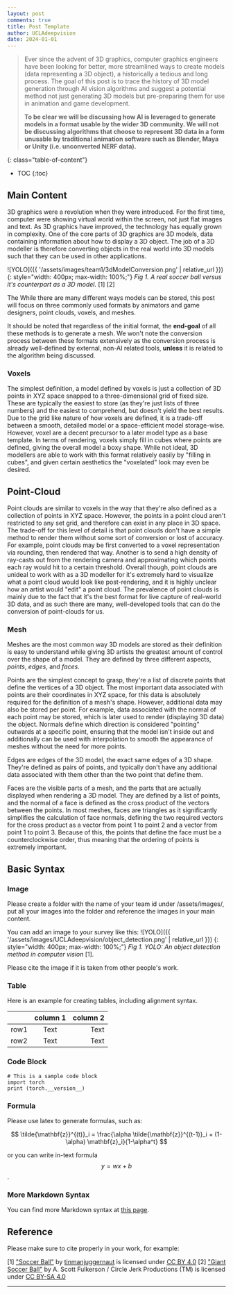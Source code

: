 ```yaml
---
layout: post
comments: true
title: Post Template
author: UCLAdeepvision
date: 2024-01-01
---
```



> Ever since the advent of 3D graphics, computer graphics engineers have been looking for better, more streamlined ways to create models (data representing a 3D object), 
> a historically a tedious and long process. The goal of this post is to trace the history of 3D model generation through AI vision algorithms and suggest a potential
> method not just generating 3D models but pre-preparing them for use in animation and game development.
> 
> **To be clear we will be discussing how AI is leveraged to generate models in a format usable by the wider 3D community. We will not be discussing algorithms that choose
> to represent 3D data in a form unusable by traditional animation software such as Blender, Maya or Unity (i.e. unconverted NERF data).**


<!--more-->
{: class="table-of-content"}
* TOC
{:toc}

## Main Content
3D graphics were a revolution when they were introduced. For the first time, computer were showing virtual world within the screen, not just flat images and text. As 3D graphics
have improved, the technology has equally grown in complexity. One of the core parts of 3D graphics are 3D models, data containing information about how to display a 3D object. 
The job of a 3D modeller is therefore converting objects in the real world into 3D models such that they can be used in other applications.

![YOLO]({{ '/assets/images/team1/3dModelConversion.png' | relative_url }})
{: style="width: 400px; max-width: 100%;"}
*Fig 1. A real soccer ball versus it's counterpart as a 3D model.* [1] [2]

The 
While there are many different ways models can be stored, this
post will focus on three commonly used formats by animators and game designers, point clouds, voxels, and meshes. 

It should be noted that regardless of the initial format, the **end-goal** of all these methods is to generate a mesh. We won't note the conversion
process between these formats extensively as the conversion process is already well-defined by external, non-AI related tools, **unless** it is related to
the algorithm being discussed.

### Voxels

The simplest definition, a model defined by voxels is just a collection of 3D points in XYZ space snapped to a three-dimensional grid of fixed size. These
are typically the easiest to store (as they're just lists of three numbers) and the easiest to comprehend, but doesn't yield the best results. Due to the 
grid like nature of how voxels are defined, it is a trade-off between a smooth, detailed model or a space-efficient model storage-wise. However, voxel are
a decent precursor to a later model type as a base template. In terms of rendering, voxels simply fill in cubes where points are defined, giving the overall
model a boxy shape. While not ideal, 3D modellers are able to work with this format relatively easily by "filling in cubes", and given certain aesthetics the
"voxelated" look may even be desired. 


## Point-Cloud

Point clouds are similar to voxels in the way that they're also defined as a collection of points in XYZ space. However, the points in a point cloud aren't restricted
to any set grid, and therefore can exist in any place in 3D space. The trade-off for this level of detail is that point clouds don't have a simple method
to render them without some sort of conversion or lost of accuracy. For example, point clouds may be first converted to a voxel representation via rounding, then
rendered that way. Another is to send a high density of ray-casts out from the rendering camera and approximating which points each ray would
hit to a certain threshold. Overall though, point clouds are unideal to work with as a 3D modeller for it's extremely hard to visualize what a point
cloud would look like post-rendering, and it is highly unclear how an artist would "edit" a point cloud. The prevalence of point clouds is mainly 
due to the fact that it's the best format for live capture of real-world 3D data, and as such there are many, well-developed tools that can do the
conversion of point-clouds for us.

### Mesh
Meshes are the most common way 3D models are stored as their definition is easy to understand while giving 3D artists the greatest amount of
control over the shape of a model. They are defined by three different aspects, _points_, _edges_, and _faces_. 

Points are the simplest concept to grasp, they're a list of discrete points that define the vertices of a 3D
object. The most important data associated with points are their coordinates in XYZ space, for this data is absolutely
required for the definition of a mesh's shape. However, additional data may also be stored per point. For example, data associated
with the normal of each point may be stored, which is later used to render (displaying 3D data) the object. Normals define which direction
is considered "pointing" outwards at a specific point, ensuring that the model isn't inside out and additionally can be used with
interpolation to smooth the appearance of meshes without the need for more points.

Edges are edges of the 3D model, the exact same edges of a 3D shape. They're defined as pairs of points, and typically don't have any
additional data associated with them other than the two point that define them.

Faces are the visible parts of a mesh, and the parts that are actually displayed when rendering a 3D model. They are defined by a list of points,
and the normal of a face is defined as the cross product of the vectors between the points. In most meshes, faces are triangles as it significantly
simplifies the calculation of face normals, defining the two required vectors for the cross product as a vector from point 1 to
point 2 and a vector from point 1 to point 3. Because of this, the points that define the face must be a counterclockwise order, thus meaning
that the ordering of points is extremely important.

## Basic Syntax
### Image
Please create a folder with the name of your team id under /assets/images/, put all your images into the folder and reference the images in your main content.

You can add an image to your survey like this:
![YOLO]({{ '/assets/images/UCLAdeepvision/object_detection.png' | relative_url }})
{: style="width: 400px; max-width: 100%;"}
*Fig 1. YOLO: An object detection method in computer vision* [1].

Please cite the image if it is taken from other people's work.


### Table
Here is an example for creating tables, including alignment syntax.

|             | column 1    |  column 2     |
| :---        |    :----:   |          ---: |
| row1        | Text        | Text          |
| row2        | Text        | Text          |



### Code Block
```
# This is a sample code block
import torch
print (torch.__version__)
```


### Formula
Please use latex to generate formulas, such as:

$$
\tilde{\mathbf{z}}^{(t)}_i = \frac{\alpha \tilde{\mathbf{z}}^{(t-1)}_i + (1-\alpha) \mathbf{z}_i}{1-\alpha^t}
$$

or you can write in-text formula $$y = wx + b$$.

### More Markdown Syntax
You can find more Markdown syntax at [this page](https://www.markdownguide.org/basic-syntax/).

## Reference
Please make sure to cite properly in your work, for example:

[1] ["Soccer Ball"](https://sketchfab.com/3d-models/soccer-ball-88590cf1e42e44bfb85ce3b6b1959648) by [tinmanjuggernaut](https://sketchfab.com/tinmanjuggernaut) is licensed under [CC BY 4.0](https://creativecommons.org/licenses/by/4.0/)
[2] ["Giant Soccer Ball"](https://upload.wikimedia.org/wikipedia/commons/c/c3/Giant_Soccer_Ball.jpg) by A. Scott Fulkerson / Circle Jerk Productions (TM) is licensed under [CC BY-SA 4.0](https://creativecommons.org/licenses/by-sa/4.0/)

---
